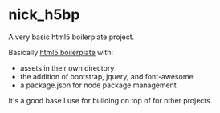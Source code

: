 # nick_h5bp
A very basic html5 boilerplate project.

Basically [html5 boilerplate](https://github.com/h5bp/html5-boilerplate) with:
* assets in their own directory
* the addition of bootstrap, jquery, and font-awesome
* a package.json for node package management


It's a good base I use for building on top of for other projects.  
